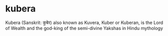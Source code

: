 # kubera
Kubera (Sanskrit: कुबेर) also known as Kuvera, Kuber or Kuberan, is the Lord of Wealth and the god-king of the semi-divine Yakshas in Hindu mythology
